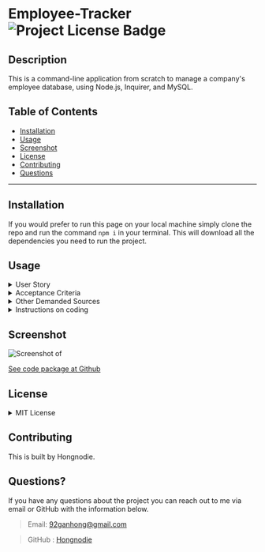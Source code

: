 # Employee-Tracker  ![Project License Badge](https://img.shields.io/badge/license-MIT-brightgreen)

  ## Description

  This is a command-line application from scratch to manage a company's employee database, using Node.js, Inquirer, and MySQL.

  ## Table of Contents

  * [Installation](#installation)
  * [Usage](#usage)
  * [Screenshot](#screenshot)
  * [License](#license)
  * [Contributing](#contributing)
  * [Questions](#questions)

  ***

  ## Installation

  If you would prefer to run this page on your local machine simply clone the repo and run the command `npm i` in your terminal. This will download all the dependencies you need to run the project. 

  ## Usage

  <details>
  <summary>User Story</summary>

  AS a business owner <br>
  I want to be able to view and manage the departments, roles, and employees in my company <br>
  SO that I can organize and plan my business. <br>
  </details>

  <details>
  <summary>Acceptance Criteria</summary>
  <br>
    GIVEN a command-line application that accepts user input <br>
    WHEN I start the application <br>
    THEN I am presented with the following options: view all departments, view all roles, view all employees, add a department, add a role, add an employee, and update an employee role <br>

    WHEN I choose to view all departments <br>
    THEN I am presented with a formatted table showing department names and department ids <br>
    WHEN I choose to view all roles <br>
    THEN I am presented with the job title, role id, the department that role belongs to, and the salary for that role <br>
    WHEN I choose to view all employees <br>
    THEN I am presented with a formatted table showing employee data, including employee ids, first names, last names, job titles, departments, salaries, and managers that the employees report to <br>

    WHEN I choose to add a department <br>
    THEN I am prompted to enter the name of the department and that department is added to the database
    WHEN I choose to add a role <br>
    THEN I am prompted to enter the name, salary, and department for the role and that role is added to the database
    WHEN I choose to add an employee <br>
    THEN I am prompted to enter the employee’s first name, last name, role, and manager, and that employee is added to the database
    
    WHEN I choose to update an employee role <br>
    THEN I am prompted to select an employee to update and their new role and this information is updated in the database 
  </details>

  <details>
  <summary>Other Demanded Sources</summary>
  [MySQL2 package](https://www.npmjs.com/package/mysql2) to connect to your MySQL database and perform queries <br>
  [Inquirer package](https://www.npmjs.com/package/inquirer) to interact with the user via the command line <br>
  [console.table package](https://www.npmjs.com/package/console.table) to print MySQL rows to the console.
  </details>

  <details>
  <summary>Instructions on coding</summary>
  [SQL tutorial](https://www.dofactory.com/sql)-Easy and clear documentation by third party <br>
  [Join 3 Tables (or More) in SQL](https://www.dofactory.com/sql/join-3-tables)-How to Join 3 Tables (or More) in SQL <br>
  </details>

  ## Screenshot

  ![Screenshot of ]()

  [See code package at Github](https://github.com/Hongnodie/Employee-Tracker.git)
  
  ## License
  <details>
  
  <summary>MIT License</summary>
  
  > Copyright (c) [2022] [Hongnodie]
  > 
  > __Permission is hereby granted, free of charge, to any person obtaining a copy__
  > __of this software and associated documentation files (the "Software"), to deal__
  > __in the Software without restriction, including without limitation the rights__
  > __to use, copy, modify, merge, publish, distribute, sublicense, and/or sell__
  > __copies of the Software, and to permit persons to whom the Software is__
  > __furnished to do so, subject to the following conditions:__
  > 
  > The above copyright notice and this permission notice shall be included in all
  > copies or substantial portions of the Software.
  > 
  > THE SOFTWARE IS PROVIDED "AS IS", WITHOUT WARRANTY OF ANY KIND, EXPRESS OR
  > IMPLIED, INCLUDING BUT NOT LIMITED TO THE WARRANTIES OF MERCHANTABILITY,
  > FITNESS FOR A PARTICULAR PURPOSE AND NONINFRINGEMENT. IN NO EVENT SHALL THE
  > AUTHORS OR COPYRIGHT HOLDERS BE LIABLE FOR ANY CLAIM, DAMAGES OR OTHER
  > LIABILITY, WHETHER IN AN ACTION OF CONTRACT, TORT OR OTHERWISE, ARISING FROM,
  > OUT OF OR IN CONNECTION WITH THE SOFTWARE OR THE USE OR OTHER DEALINGS IN THE
  > SOFTWARE.    
  </details>

  ## Contributing

  This is built by Hongnodie. 
  
  ## Questions?

  If you have any questions about the project you can reach out to me via email or GitHub with the information below. 

  >Email: 92ganhong@gmail.com 

  >GitHub : [Hongnodie](https://github.com/Hongnodie)